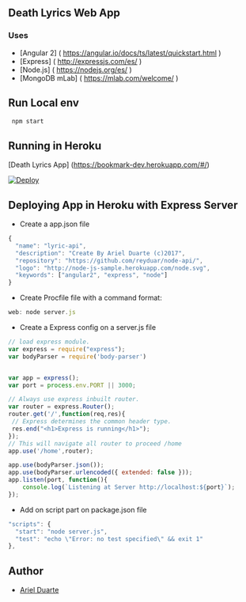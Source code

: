 ## Death Lyrics Web App

### Uses

- [Angular 2] ( https://angular.io/docs/ts/latest/quickstart.html )
- [Express] ( http://expressjs.com/es/ )
- [Node.js] ( https://nodejs.org/es/ )
- [MongoDB mLab]  ( https://mlab.com/welcome/ )

## Run Local env
```js
 npm start
 ```

## Running in Heroku

[Death Lyrics App] (https://bookmark-dev.herokuapp.com/#/)

[![Deploy](https://www.herokucdn.com/deploy/button.png)](https://heroku.com/deploy)

## Deploying App in Heroku with Express Server

- Create a app.json file
```js
{
  "name": "lyric-api",
  "description": "Create By Ariel Duarte (c)2017",
  "repository": "https://github.com/reyduar/node-api/",
  "logo": "http://node-js-sample.herokuapp.com/node.svg",
  "keywords": ["angular2", "express", "node"]
}
```

- Create Procfile file with a command format:

```js
web: node server.js
```

- Create a Express config on a server.js file

```js
// load express module.
var express = require("express");
var bodyParser = require('body-parser')


var app = express();
var port = process.env.PORT || 3000;

// Always use express inbuilt router.
var router = express.Router();
router.get('/',function(req,res){
 // Express determines the common header type.
 res.end("<h1>Express is running</h1>");
});
// This will navigate all router to proceed /home
app.use('/home',router);

app.use(bodyParser.json());
app.use(bodyParser.urlencoded({ extended: false }));
app.listen(port, function(){
	console.log(`Listening at Server http://localhost:${port}`);
});
```

- Add on script part on package.json file

```js
"scripts": {
  "start": "node server.js",
  "test": "echo \"Error: no test specified\" && exit 1"
},
```


## Author

- [Ariel Duarte]( https://github.com/reyduar )

